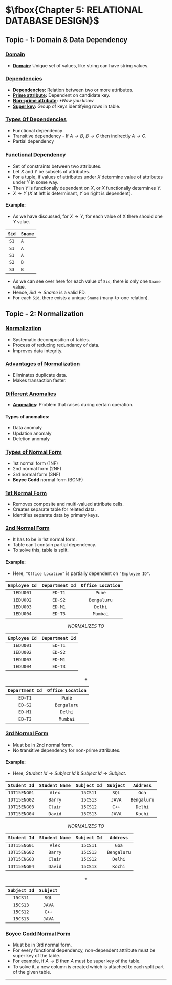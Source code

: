 # $\fbox{Chapter 5: RELATIONAL DATABASE DESIGN}$





## **Topic - 1: Domain & Data Dependency**

### <u>Domain</u>

- **<u>Domain</u>:** Unique set of values, like string can have string values.


### <u>Dependencies</u>

- **<u>Dependencies</u>:** Relation between two or more attributes.
- **<u>Prime attribute</u>:** Dependent on candidate key.
- **<u>Non-prime attribute</u>:** *\*Now you know*
- **<u>Super key</u>:** Group of keys identifying rows in table.


### <u>Types Of Dependencies</u>

- Functional dependency
- Transitive dependency - If $A \rightarrow B$, $B \rightarrow C$ then indirectly $A \rightarrow C$.
- Partial dependency


### <u>Functional Dependency</u>

- Set of constraints between two attributes.
- Let $X$ and $Y$ be subsets of attributes.
- For a tuple, if values of attributes under $X$ determine value of attributes under $Y$ in some way.
- Then $Y$ is functionally dependent on $X$, or $X$ functionally determines $Y$.
- $X \rightarrow Y$ ($X$ at left is determinant, $Y$ on right is dependent).

#### Example:

- As we have discussed, for $X \rightarrow Y$, for each value of X there should one $Y$ value.

| `Sid` | `Sname` |
| :---: | :------ |
| `S1`  | `A`     |
| `S1`  | `A`     |
| `S1`  | `A`     |
| `S2`  | `B`     |
| `S3`  | `B`     |

- As we can see over here for each value of `Sid`, there is only one `Sname` value.
- Hence, $Sid \rightarrow Sname$ is a valid FD.
- For each `Sid`, there exists a unique `Sname` (many-to-one relation).



## **Topic - 2: Normalization**

### <u>Normalization</u>

- Systematic decomposition of tables.
- Process of reducing redundancy of data.
- Improves data integrity.


### <u>Advantages of Normalization</u>

- Eliminates duplicate data.
- Makes transaction faster.


### <u>Different Anomalies</u>

- **<u>Anomalies</u>:** Problem that raises during certain operation.

#### Types of anomalies:

- Data anomaly
- Updation anomaly
- Deletion anomaly


### <u>Types of Normal Form</u>

- 1st normal form (1NF)
- 2nd normal form (2NF)
- 3rd normal form (3NF)
- **Boyce Codd** normal form (BCNF)


### <u>1st Normal Form</u>

- Removes composite and multi-valued attribute cells.
- Creates separate table for related data.
- Identifies separate data by primary keys.


### <u>2nd Normal Form</u>

- It has to be in 1st normal form.
- Table can’t contain partial dependency.
- To solve this, table is split.

#### Example:

- Here, `"Office Location"` is partially dependent on `"Employee ID"`.

| `Employee Id` | `Department Id` | `Office Location` |
| :-----------: | :-------------: | :---------------: |
|   `1EDU001`   |     `ED-T1`     |      `Pune`       |
|   `1EDU002`   |     `ED-S2`     |    `Bengaluru`    |
|   `1EDU003`   |     `ED-M1`     |      `Delhi`      |
|   `1EDU004`   |     `ED-T3`     |     `Mumbai`      |
$$ NORMALIZES\;TO $$

| `Employee Id` | `Department Id` |
| :-----------: | :-------------: |
|   `1EDU001`   |     `ED-T1`     |
|   `1EDU002`   |     `ED-S2`     |
|   `1EDU003`   |     `ED-M1`     |
|   `1EDU004`   |     `ED-T3`     |
$$ + $$

| `Department Id` | `Office Location` |
| :-------------: | :---------------: |
|     `ED-T1`     |      `Pune`       |
|     `ED-S2`     |    `Bengaluru`    |
|     `ED-M1`     |      `Delhi`      |
|     `ED-T3`     |     `Mumbai`      |


### <u>3rd Normal Form</u>

- Must be in 2nd normal form.
- No transitive dependency for non-prime attributes.

#### Example:

- Here, $Student\;Id \rightarrow Subject\;Id\;\&\;Subject\;Id \rightarrow Subject$.

| `Student Id` | `Student Name` | `Subject Id` | `Subject` |  `Address`  |
| :----------: | :------------: | :----------: | :-------: | :---------: |
| `1DT15ENG01` |     `Alex`     |   `15CS11`   |   `SQL`   |    `Goa`    |
| `1DT15ENG02` |    `Barry`     |   `15CS13`   |  `JAVA`   | `Bengaluru` |
| `1DT15ENG03` |    `Clair`     |   `15CS12`   |   `C++`   |   `Delhi`   |
| `1DT15ENG04` |    `David`     |   `15CS13`   |  `JAVA`   |   `Kochi`   |
$$ NORMALIZES\;TO $$

| `Student Id` | `Student Name` | `Subject Id` |  `Address`  |
| :----------: | :------------: | :----------: | :---------: |
| `1DT15ENG01` |     `Alex`     |   `15CS11`   |    `Goa`    |
| `1DT15ENG02` |    `Barry`     |   `15CS13`   | `Bengaluru` |
| `1DT15ENG03` |    `Clair`     |   `15CS12`   |   `Delhi`   |
| `1DT15ENG04` |    `David`     |   `15CS13`   |   `Kochi`   |
$$ + $$

| `Subject Id` | `Subject` |
| :----------: | :-------: |
|   `15CS11`   |   `SQL`   |
|   `15CS13`   |  `JAVA`   |
|   `15CS12`   |   `C++`   |
|   `15CS13`   |  `JAVA`   |


### <u>Boyce Codd Normal Form</u>

- Must be in 3rd normal form.
- For every functional dependency, non-dependent attribute must be super key of the table.
- For example, if $A \rightarrow B$ then $A$ must be super key of the table.
- To solve it, a new column is created which is attached to each split part of the given table.
 
---
